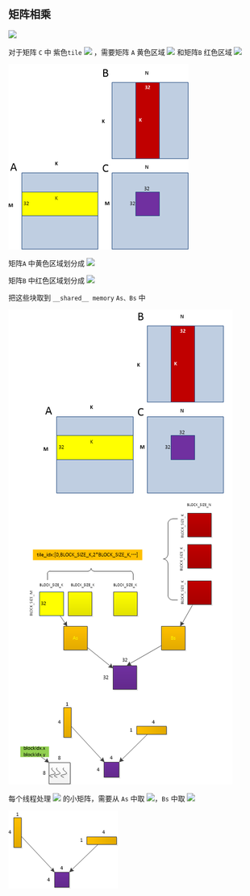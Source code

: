 ## 矩阵相乘

![](https://latex.codecogs.com/svg.image?C_{M\times&space;N}=A_{M\times&space;K}\times&space;B_{K\times&space;N})

对于矩阵 `C` 中 紫色`tile` ![](https://latex.codecogs.com/svg.image?32\times32) ，需要矩阵 `A` 黄色区域 ![](https://latex.codecogs.com/svg.image?32\times32) 和矩阵`B` 红色区域 ![](https://latex.codecogs.com/svg.image?K\times32)

<img src="./images/image1.png" title="" alt="" data-align="center">

矩阵`A` 中黄色区域划分成 ![](https://latex.codecogs.com/svg.image?BLOCK\\_SIZE\\_M\times&space;BLOCK\\_SIZE\\_K=32\times&space;32)

矩阵`B` 中红色区域划分成 ![](https://latex.codecogs.com/svg.image?BLOCK\\_SIZE\\_K\times&space;BLOCK\\_SIZE\\_N=32\times&space;32)

把这些块取到 `__shared__ memory` `As、Bs` 中

<img src="./images/image2.png" title="" alt="" data-align="center">

每个线程处理 ![](https://latex.codecogs.com/svg.image?THREAD\\_SIZE\\_Y\times&space;THREAD\\_SIZE\\_X=4\times4) 的小矩阵，需要从 `As` 中取 ![](https://latex.codecogs.com/svg.image?4\times1)，`Bs` 中取 ![](https://latex.codecogs.com/svg.image?1\times4)

![](./images/image3.png)

